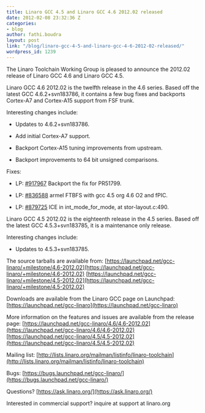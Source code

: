 ```yaml
---
title: Linaro GCC 4.5 and Linaro GCC 4.6 2012.02 released
date: 2012-02-08 23:32:36 Z
categories:
- blog
author: fathi.boudra
layout: post
link: "/blog/linaro-gcc-4-5-and-linaro-gcc-4-6-2012-02-released/"
wordpress_id: 1239
---
```


The Linaro Toolchain Working Group is pleased to announce the 2012.02
release of Linaro GCC 4.6 and Linaro GCC 4.5.

Linaro GCC 4.6 2012.02 is the twelfth release in the 4.6 series. Based
off the latest GCC 4.6.2+svn183786, it contains a few bug
fixes and backports Cortex-A7 and Cortex-A15 support from FSF trunk.

Interesting changes include:

  * Updates to 4.6.2+svn183786.


  * Add initial Cortex-A7 support.


  * Backport Cortex-A15 tuning improvements from upstream.


  * Backport improvements to 64 bit unsigned comparisons.

Fixes:


  * LP: [#917967](http://bugs.launchpad.net/bugs/917967) Backport the fix for PR51799.


  * LP: [#836588](http://bugs.launchpad.net/bugs/836588) armel FTBFS with gcc 4.5 org 4.6 O2 and fPIC.


  * LP: [#879725](http://bugs.launchpad.net/bugs/879725) ICE in int_mode_for_mode, at stor-layout.c:490.



Linaro GCC 4.5 2012.02 is the eighteenth release in the 4.5 series. Based
off the latest GCC 4.5.3+svn183785, it is a maintenance only release.

Interesting changes include:


  * Updates to 4.5.3+svn183785.

The source tarballs are available from:
[https://launchpad.net/gcc-linaro/+milestone/4.6-2012.02](https://launchpad.net/gcc-linaro/+milestone/4.6-2012.02)
[https://launchpad.net/gcc-linaro/+milestone/4.5-2012.02](https://launchpad.net/gcc-linaro/+milestone/4.5-2012.02)

Downloads are available from the Linaro GCC page on Launchpad:
[https://launchpad.net/gcc-linaro](https://launchpad.net/gcc-linaro)

More information on the features and issues are available from the
release page:
[https://launchpad.net/gcc-linaro/4.6/4.6-2012.02](https://launchpad.net/gcc-linaro/4.6/4.6-2012.02)
[https://launchpad.net/gcc-linaro/4.5/4.5-2012.02](https://launchpad.net/gcc-linaro/4.5/4.5-2012.02)

Mailing list: [http://lists.linaro.org/mailman/listinfo/linaro-toolchain](http://lists.linaro.org/mailman/listinfo/linaro-toolchain)

Bugs: [https://bugs.launchpad.net/gcc-linaro/](https://bugs.launchpad.net/gcc-linaro/)

Questions? [https://ask.linaro.org/](https://ask.linaro.org/)

Interested in commercial support? inquire at support at linaro.org
